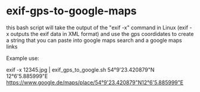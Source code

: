 # exif-gps-to-google-maps

this bash script will take the output of the "exif -x" command in Linux  (exif -x outputs the exif data in XML format) and use the gps coordidates
to create a string that you can paste into google maps search and a google maps links

Example use:

exif -x 12345.jpg | exif_gps_to_google.sh 
54°9'23.420879"N 12°6'5.885999"E
https://www.google.de/maps/place/54°9'23.420879"N12°6'5.885999"E

